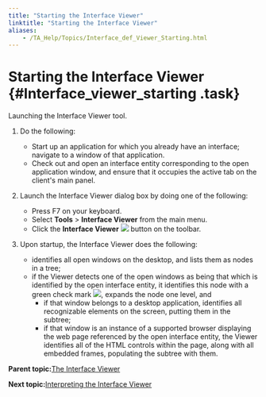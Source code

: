 ```yaml
--- 
title: "Starting the Interface Viewer"
linktitle: "Starting the Interface Viewer"
aliases: 
    - /TA_Help/Topics/Interface_def_Viewer_Starting.html
---
```

# Starting the Interface Viewer {#Interface_viewer_starting .task}

Launching the Interface Viewer tool.

1.  Do the following:

    -   Start up an application for which you already have an interface; navigate to a window of that application.
    -   Check out and open an interface entity corresponding to the open application window, and ensure that it occupies the active tab on the client's main panel.
2.  Launch the Interface Viewer dialog box by doing one of the following:

    -   Press F7 on your keyboard.
    -   Select **Tools** \> **Interface Viewer** from the main menu.
    -   Click the **Interface Viewer** ![](../Images/Interface_viewer_btn.png) button on the toolbar.
3.  Upon startup, the Interface Viewer does the following:

    -   identifies all open windows on the desktop, and lists them as nodes in a tree;
    -   if the Viewer detects one of the open windows as being that which is identified by the open interface entity, it identifies this node with a green check mark ![](../Images/ug_interface_definition45.png), expands the node one level, and
        -   if that window belongs to a desktop application, identifies all recognizable elements on the screen, putting them in the subtree;
        -   if that window is an instance of a supported browser displaying the web page referenced by the open interface entity, the Viewer identifies all of the HTML controls within the page, along with all embedded frames, populating the subtree with them.

**Parent topic:**[The Interface Viewer](../../TA_Help/Topics/Interface_def_Viewer.html)

**Next topic:**[Interpreting the Interface Viewer](../../TA_Help/Topics/Interface_def_Viewer_reading.html)

